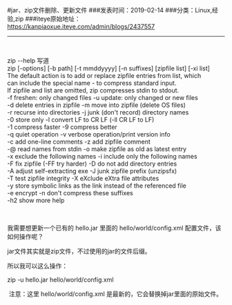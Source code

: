 #jar、zip文件删除、更新文件
###发表时间：2019-02-14
###分类：Linux,经验,zip
###iteye原始地址：<a href="https://kanpiaoxue.iteye.com/admin/blogs/2437557" target="_blank">https://kanpiaoxue.iteye.com/admin/blogs/2437557</a>

---

<div class="iteye-blog-content-contain" style="font-size: 14px;"> 
 <p>&nbsp;</p> 
 <div class="quote_title">
  zip --help 写道
 </div> 
 <div class="quote_div">
  zip [-options] [-b path] [-t mmddyyyy] [-n suffixes] [zipfile list] [-xi list]
  <br> The default action is to add or replace zipfile entries from list, which
  <br> can include the special name - to compress standard input.
  <br> If zipfile and list are omitted, zip compresses stdin to stdout.
  <br> -f freshen: only changed files -u update: only changed or new files
  <br> -d delete entries in zipfile -m move into zipfile (delete OS files)
  <br> -r recurse into directories -j junk (don't record) directory names
  <br> -0 store only -l convert LF to CR LF (-ll CR LF to LF)
  <br> -1 compress faster -9 compress better
  <br> -q quiet operation -v verbose operation/print version info
  <br> -c add one-line comments -z add zipfile comment
  <br> -@ read names from stdin -o make zipfile as old as latest entry
  <br> -x exclude the following names -i include only the following names
  <br> -F fix zipfile (-FF try harder) -D do not add directory entries
  <br> -A adjust self-extracting exe -J junk zipfile prefix (unzipsfx)
  <br> -T test zipfile integrity -X eXclude eXtra file attributes
  <br> -y store symbolic links as the link instead of the referenced file
  <br> -e encrypt -n don't compress these suffixes
  <br> -h2 show more help
 </div> 
 <p>&nbsp;</p> 
 <p>我需要想更新一个已有的 hello.jar 里面的 hello/world/config.xml 配置文件，该如何操作呢？</p> 
 <p>jar文件其实就是zip文件，不过使用的jar的文件后缀。</p> 
 <p>所以我可以这么操作：</p> 
 <div class="quote_div">
  zip -u hello.jar hello/world/config.xml
 </div> 
 <p>&nbsp;注意：这里 hello/world/config.xml 是最新的，它会替换掉jar里面的原始文件。</p> 
 <p>&nbsp;</p> 
</div>